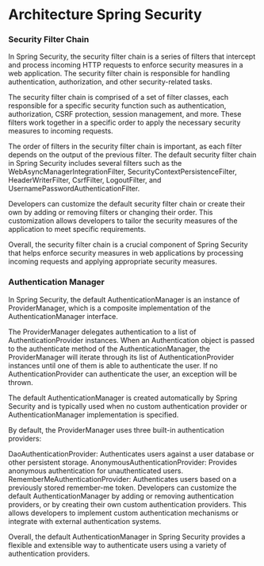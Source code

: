 ---
---
# Architecture Spring Security
### Security Filter Chain

In Spring Security, the security filter chain is a series of filters that intercept and process incoming HTTP requests to enforce security measures in a web application. The security filter chain is responsible for handling authentication, authorization, and other security-related tasks.

The security filter chain is comprised of a set of filter classes, each responsible for a specific security function such as authentication, authorization, CSRF protection, session management, and more. These filters work together in a specific order to apply the necessary security measures to incoming requests.

The order of filters in the security filter chain is important, as each filter depends on the output of the previous filter. The default security filter chain in Spring Security includes several filters such as the WebAsyncManagerIntegrationFilter, SecurityContextPersistenceFilter, HeaderWriterFilter, CsrfFilter, LogoutFilter, and UsernamePasswordAuthenticationFilter.

Developers can customize the default security filter chain or create their own by adding or removing filters or changing their order. This customization allows developers to tailor the security measures of the application to meet specific requirements.

Overall, the security filter chain is a crucial component of Spring Security that helps enforce security measures in web applications by processing incoming requests and applying appropriate security measures.

### Authentication Manager

In Spring Security, the default AuthenticationManager is an instance of ProviderManager, which is a composite implementation of the AuthenticationManager interface.

The ProviderManager delegates authentication to a list of AuthenticationProvider instances. When an Authentication object is passed to the authenticate method of the AuthenticationManager, the ProviderManager will iterate through its list of AuthenticationProvider instances until one of them is able to authenticate the user. If no AuthenticationProvider can authenticate the user, an exception will be thrown.

The default AuthenticationManager is created automatically by Spring Security and is typically used when no custom authentication provider or AuthenticationManager implementation is specified.

By default, the ProviderManager uses three built-in authentication providers:

DaoAuthenticationProvider: Authenticates users against a user database or other persistent storage.
AnonymousAuthenticationProvider: Provides anonymous authentication for unauthenticated users.
RememberMeAuthenticationProvider: Authenticates users based on a previously stored remember-me token.
Developers can customize the default AuthenticationManager by adding or removing authentication providers, or by creating their own custom authentication providers. This allows developers to implement custom authentication mechanisms or integrate with external authentication systems.

Overall, the default AuthenticationManager in Spring Security provides a flexible and extensible way to authenticate users using a variety of authentication providers.

